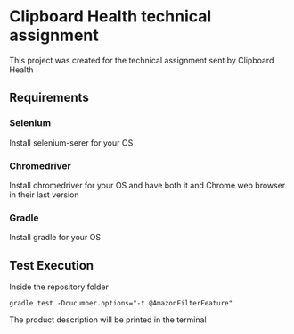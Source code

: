 # Clipboard Health technical assignment

This project was created for the technical assignment sent by Clipboard Health

## Requirements

### Selenium

Install selenium-serer for your OS

### Chromedriver

Install chromedriver for your OS and have both it and Chrome web browser in their last version

### Gradle
Install gradle for your OS

## Test Execution

Inside the repository folder
```
gradle test -Dcucumber.options="-t @AmazonFilterFeature"
```

The product description will be printed in the terminal